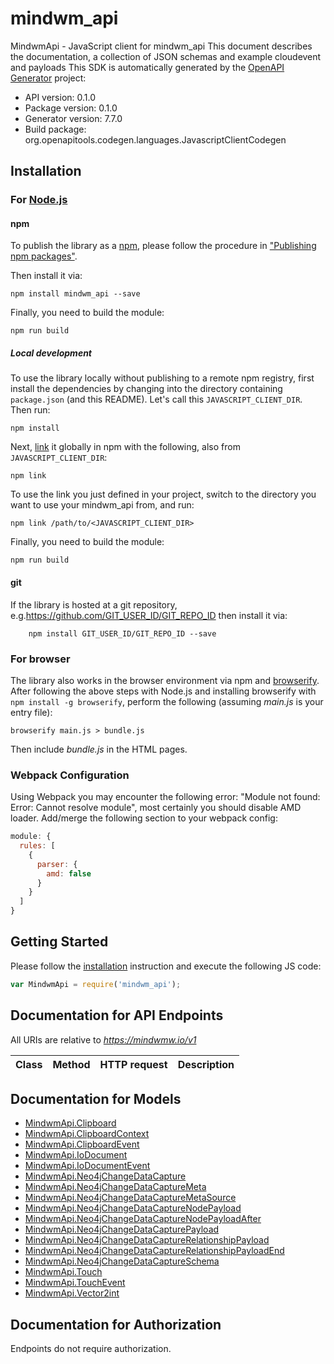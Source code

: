 # mindwm_api

MindwmApi - JavaScript client for mindwm_api
This document describes the documentation, a collection of JSON schemas and example cloudevent and payloads
This SDK is automatically generated by the [OpenAPI Generator](https://openapi-generator.tech) project:

- API version: 0.1.0
- Package version: 0.1.0
- Generator version: 7.7.0
- Build package: org.openapitools.codegen.languages.JavascriptClientCodegen

## Installation

### For [Node.js](https://nodejs.org/)

#### npm

To publish the library as a [npm](https://www.npmjs.com/), please follow the procedure in ["Publishing npm packages"](https://docs.npmjs.com/getting-started/publishing-npm-packages).

Then install it via:

```shell
npm install mindwm_api --save
```

Finally, you need to build the module:

```shell
npm run build
```

##### Local development

To use the library locally without publishing to a remote npm registry, first install the dependencies by changing into the directory containing `package.json` (and this README). Let's call this `JAVASCRIPT_CLIENT_DIR`. Then run:

```shell
npm install
```

Next, [link](https://docs.npmjs.com/cli/link) it globally in npm with the following, also from `JAVASCRIPT_CLIENT_DIR`:

```shell
npm link
```

To use the link you just defined in your project, switch to the directory you want to use your mindwm_api from, and run:

```shell
npm link /path/to/<JAVASCRIPT_CLIENT_DIR>
```

Finally, you need to build the module:

```shell
npm run build
```

#### git

If the library is hosted at a git repository, e.g.https://github.com/GIT_USER_ID/GIT_REPO_ID
then install it via:

```shell
    npm install GIT_USER_ID/GIT_REPO_ID --save
```

### For browser

The library also works in the browser environment via npm and [browserify](http://browserify.org/). After following
the above steps with Node.js and installing browserify with `npm install -g browserify`,
perform the following (assuming *main.js* is your entry file):

```shell
browserify main.js > bundle.js
```

Then include *bundle.js* in the HTML pages.

### Webpack Configuration

Using Webpack you may encounter the following error: "Module not found: Error:
Cannot resolve module", most certainly you should disable AMD loader. Add/merge
the following section to your webpack config:

```javascript
module: {
  rules: [
    {
      parser: {
        amd: false
      }
    }
  ]
}
```

## Getting Started

Please follow the [installation](#installation) instruction and execute the following JS code:

```javascript
var MindwmApi = require('mindwm_api');

```

## Documentation for API Endpoints

All URIs are relative to *https://mindwmw.io/v1*

Class | Method | HTTP request | Description
------------ | ------------- | ------------- | -------------


## Documentation for Models

 - [MindwmApi.Clipboard](docs/Clipboard.md)
 - [MindwmApi.ClipboardContext](docs/ClipboardContext.md)
 - [MindwmApi.ClipboardEvent](docs/ClipboardEvent.md)
 - [MindwmApi.IoDocument](docs/IoDocument.md)
 - [MindwmApi.IoDocumentEvent](docs/IoDocumentEvent.md)
 - [MindwmApi.Neo4jChangeDataCapture](docs/Neo4jChangeDataCapture.md)
 - [MindwmApi.Neo4jChangeDataCaptureMeta](docs/Neo4jChangeDataCaptureMeta.md)
 - [MindwmApi.Neo4jChangeDataCaptureMetaSource](docs/Neo4jChangeDataCaptureMetaSource.md)
 - [MindwmApi.Neo4jChangeDataCaptureNodePayload](docs/Neo4jChangeDataCaptureNodePayload.md)
 - [MindwmApi.Neo4jChangeDataCaptureNodePayloadAfter](docs/Neo4jChangeDataCaptureNodePayloadAfter.md)
 - [MindwmApi.Neo4jChangeDataCapturePayload](docs/Neo4jChangeDataCapturePayload.md)
 - [MindwmApi.Neo4jChangeDataCaptureRelationshipPayload](docs/Neo4jChangeDataCaptureRelationshipPayload.md)
 - [MindwmApi.Neo4jChangeDataCaptureRelationshipPayloadEnd](docs/Neo4jChangeDataCaptureRelationshipPayloadEnd.md)
 - [MindwmApi.Neo4jChangeDataCaptureSchema](docs/Neo4jChangeDataCaptureSchema.md)
 - [MindwmApi.Touch](docs/Touch.md)
 - [MindwmApi.TouchEvent](docs/TouchEvent.md)
 - [MindwmApi.Vector2int](docs/Vector2int.md)


## Documentation for Authorization

Endpoints do not require authorization.

